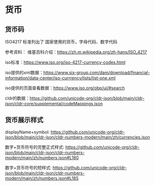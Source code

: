 # 货币


## 货币码

ISO4217 标准列出了 国家使用的货币，字母代码、数字代码


参考资料：
维基百科介绍：https://zh.m.wikipedia.org/zh-hans/ISO_4217

iso标准：https://www.iso.org/iso-4217-currency-codes.html

iso提供的xml数据：https://www.six-group.com/dam/download/financial-information/data-center/iso-currrency/lists/list-one.xml

iso提供的页面查看数据：https://www.iso.org/obp/ui/#search

cldr的数据：https://github.com/unicode-org/cldr-json/blob/main/cldr-json/cldr-core/supplemental/codeMappings.json

## 货币展示样式

displayName+symbol:
https://github.com/unicode-org/cldr-json/blob/main/cldr-json/cldr-numbers-modern/main/zh/currencies.json

数字+货币符号的完整正式样式:
https://github.com/unicode-org/cldr-json/blob/main/cldr-json/cldr-numbers-modern/main/zh/numbers.json#L180


数字+货币符号的短样式:
https://github.com/unicode-org/cldr-json/blob/main/cldr-json/cldr-numbers-modern/main/zh/numbers.json#L185